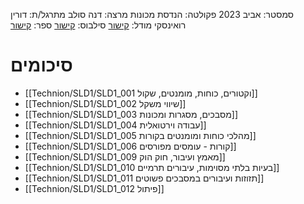 סמסטר: אביב 2023
פקולטה: הנדסת מכונות
מרצה: דנה סולב
מתרגל/ת: דורין רואינסקי
מודל: [קישור](https://moodle2223.technion.ac.il/course/view.php?id=2397)
סילבוס: [קישור](https://moodle2223.technion.ac.il/pluginfile.php/390415/mod_resource/content/1/%D7%A1%D7%99%D7%9C%D7%91%D7%95%D7%A1%20%D7%90%D7%91%D7%99%D7%91%20%D7%AA%D7%A9%D7%A4%D7%92.pdf)
ספר: [קישור](https://libgen.rs/search.php?req=J.+L.+Meriam&open=0&res=25&view=simple&phrase=1&column=author)
# סיכומים
- [[Technion/SLD1/SLD1_001 וקטורים, כוחות, מומנטים, שקול]]
- [[Technion/SLD1/SLD1_002 שיווי משקל]]
- [[Technion/SLD1/SLD1_003 מסבכים, מסגרות ומכונות]]
- [[Technion/SLD1/SLD1_004 עבודה וירטואלית]]
- [[Technion/SLD1/SLD1_005 מהלכי כוחות ומומנטים בקורות]]
- [[Technion/SLD1/SLD1_006 קורות - עומסים מפורסים]]
- [[Technion/SLD1/SLD1_009 מאמץ ועיבור, חוק הוק]]
- [[Technion/SLD1/SLD1_010 בעיות בלתי מסוימות, עיבורים תרמיים]]
- [[Technion/SLD1/SLD1_011 תזוזות ועיבורים במסבכים פשוטים]]
- [[Technion/SLD1/SLD1_012 פיתול]]
